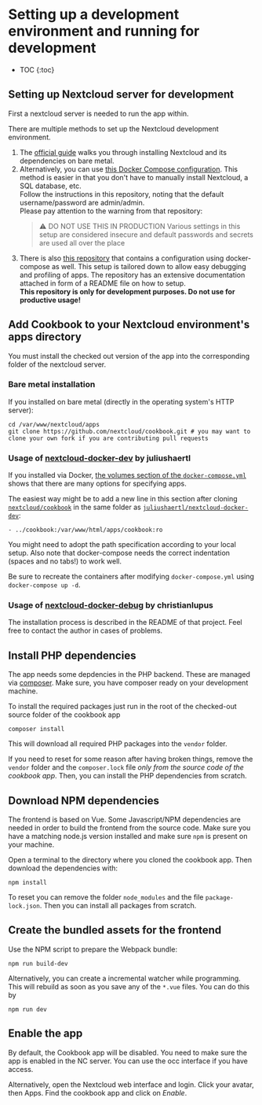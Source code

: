 # Setting up a development environment and running for development

* TOC
{:toc}

## Setting up Nextcloud server for development

First a nextcloud server is needed to run the app within.

There are multiple methods to set up the Nextcloud development environment.

1. The [official guide](https://docs.nextcloud.com/server/latest/developer_manual/getting_started/devenv.html) walks you through installing Nextcloud and its dependencies on bare metal.
1. Alternatively, you can use [this Docker Compose configuration](https://github.com/juliushaertl/nextcloud-docker-dev). This method is easier in that you don't have to manually install Nextcloud, a SQL database, etc.<br>
    Follow the instructions in this repository, noting that the default username/password are admin/admin.<br>
    Please pay attention to the warning from that repository:
    > :warning: DO NOT USE THIS IN PRODUCTION Various settings in this setup are considered insecure and default passwords and secrets are used all over the place
1. There is also [this repository](https://github.com/christianlupus/nextcloud-docker-debug) that contains a configuration using docker-compose as well. This setup is tailored down to allow easy debugging and profiling of apps. The repository has an extensive documentation attached in form of a README file on how to setup.<br>
    **This repository is only for development purposes. Do not use for productive usage!**

## Add Cookbook to your Nextcloud environment's apps directory

You must install the checked out version of the app into the corresponding folder of the nextcloud server.

### Bare metal installation

If you installed on bare metal (directly in the operating system's HTTP server):
```
cd /var/www/nextcloud/apps
git clone https://github.com/nextcloud/cookbook.git # you may want to clone your own fork if you are contributing pull requests
```

### Usage of [nextcloud-docker-dev](https://github.com/juliushaertl/nextcloud-docker-dev) by juliushaertl

If you installed via Docker, [the volumes section of the `docker-compose.yml`](https://github.com/juliushaertl/nextcloud-docker-dev/blob/2bbf26cc257081d9ed72abc947441849fca59dcd/docker-compose.yml#L68) shows that there are many options for specifying apps.

The easiest way might be to add a new line in this section after cloning [`nextcloud/cookbook`](https://github.com/nextcloud/cookbook) in the same folder as [`juliushaertl/nextcloud-docker-dev`](https://github.com/juliushaertl/nextcloud-docker-dev):
```
- ../cookbook:/var/www/html/apps/cookbook:ro
```
You might need to adopt the path specification according to your local setup. Also note that docker-compose needs the correct indentation (spaces and no tabs!) to work well.

Be sure to recreate the containers after modifying `docker-compose.yml` using `docker-compose up -d`.

### Usage of [nextcloud-docker-debug](https://github.com/christianlupus/nextcloud-docker-debug) by christianlupus

The installation process is described in the README of that project. Feel free to contact the author in cases of problems.

## Install PHP dependencies

The app needs some depdencies in the PHP backend. These are managed via [composer](http://composer.org). Make sure, you have composer ready on your development machine.

To install the required packages just run in the root of the checked-out source folder of the cookbook app
```
composer install
```
This will download all required PHP packages into the `vendor` folder.

If you need to reset for some reason after having broken things, remove the `vendor` folder and the `composer.lock` file _only from the source code of the cookbook app_. Then, you can install the PHP dependencies from scratch.

## Download NPM dependencies

The frontend is based on Vue. Some Javascript/NPM dependencies are needed in order to build the frontend from the source code. Make sure you have a matching node.js version installed and make sure `npm` is present on your machine.

Open a terminal to the directory where you cloned the cookbook app. Then download the dependencies with:
```
npm install
```

To reset you can remove the folder `node_modules` and the file `package-lock.json`. Then you can install all packages from scratch.

## Create the bundled assets for the frontend

Use the NPM script to prepare the Webpack bundle:
```
npm run build-dev
```

Alternatively, you can create a incremental watcher while programming. This will rebuild as soon as you save any of the `*.vue` files. You can do this by
```
npm run dev
```

## Enable the app

By default, the Cookbook app will be disabled. You need to make sure the app is enabled in the NC server. You can use the occ interface if you have access.

Alternatively, open the Nextcloud web interface and login. Click your avatar, then Apps. Find the cookbook app and click on _Enable_.
